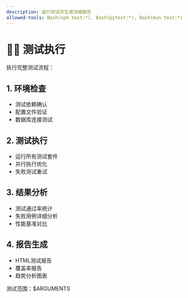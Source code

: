 ```yaml
---
description: 运行测试并生成详细报告
allowed-tools: Bash(npm test:*), Bash(pytest:*), Bash(mvn test:*)
---
```


# 🏃‍♂️ 测试执行

执行完整测试流程：

## 1. 环境检查
- 测试依赖确认
- 配置文件验证
- 数据库连接测试

## 2. 测试执行
- 运行所有测试套件
- 并行执行优化
- 失败测试重试

## 3. 结果分析
- 测试通过率统计
- 失败用例详细分析
- 性能基准对比

## 4. 报告生成
- HTML测试报告
- 覆盖率报告
- 趋势分析图表

测试范围：$ARGUMENTS